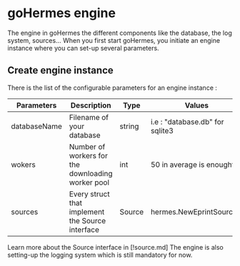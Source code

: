 # goHermes engine

The engine in goHermes the different components like the database, the log system, sources...
When you first start goHermes, you initiate an engine instance where you can set-up several parameters. 


## Create engine instance

There is the list of the configurable parameters for an engine instance :

| Parameters      |  Description      | Type | Values |
| ------------- | ------------- |  ------------- |  ------------- |
| databaseName | Filename of your database  | string | i.e : "database.db" for sqlite3 |
| wokers | Number of workers for the downloading worker pool | int | 50 in average is enought |
| sources | Every struct that implement the Source interface | Source | hermes.NewEprintSource() |

Learn more about the Source interface in [!source.md]
The engine is also setting-up the logging system which is still mandatory for now.
